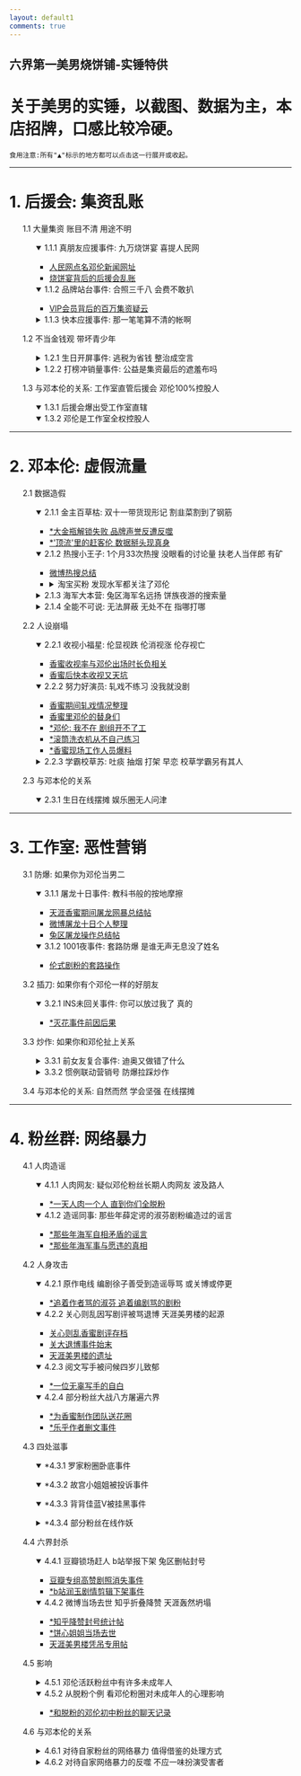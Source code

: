 ```yaml
---
layout: default1
comments: true
---
```


## 六界第一美男烧饼铺-实锤特供
# 关于美男的实锤，以截图、数据为主，本店招牌，口感比较冷硬。


    食用注意:所有"▲"标示的地方都可以点击这一行展开或收起。

---

# **1. 后援会: 集资乱账**

<ul>1.1 大量集资 账目不清 用途不明

<ul>
<details open><summary>1.1.1 真朋友应援事件: 九万烧饼宴 喜提人民网</summary>
<ul><li><a href="http://media.people.com.cn/n1/2018/0912/c40606-30287336.html">人民网点名邓伦新闻网址</a></li>
<li><a href="{{ site.baseurl }}/2018/11/烧饼宴背后的疑账">烧饼宴背后的后援会乱账</a></li>
</ul></details>

<details open><summary>1.1.2 品牌站台事件: 合照三千八 会费不敢扒</summary>
<ul>
<li><a href="{{ site.baseurl}}/2018/11/借会费之名疑非法集资">VIP会员背后的百万集资疑云</a></li></ul></details>

<details><summary>1.1.3 快本应援事件: 那一笔笔算不清的帐啊</summary>
<ul>
<li><a href="#">*快本应援事件: 那一笔笔算不清的帐啊</a></li></ul></details>
</ul>

1.2 不当金钱观 带坏青少年

<ul>
<details><summary>1.2.1 生日开屏事件: 逃税为省钱 整治成空言</summary>
<ul><li><a href="#">*问题后援会会长继续转任地方负责人</a></li>
<li><a href="#">*要开发票就要多交钱？</a></li>
</ul></details>

<details><summary>1.2.2 打榜冲销量事件: 公益是集资最后的遮羞布吗</summary>
<ul>
<li><a href="#">*果酱爱豆榜：打榜失败，公益挽尊？</a></li>
<li><a href="{{ site.baseurl}}/2018/11/公益作集资的遮羞布">*邓伦大金瓶：销量不够，公益来凑？</a></li>
</ul></details>
</ul>


1.3 与邓本伦的关系: 工作室直管后援会 邓伦100%控股人

<ul><details open><summary>1.3.1 后援会爆出受工作室直辖</summary>
</details>
<details open><summary>1.3.2 邓伦是工作室全权控股人</summary>
</details>
</ul>

</ul>
  
  
---

# **2. 邓本伦: 虚假流量**


<ul>2.1 数据造假

<ul>
<details open><summary>2.1.1 金主百草枯: 双十一带货现形记 割韭菜割到了钢筋</summary>
<ul><li><a href="#">*大金瓶解锁失败 品牌声誉反遭反噬</a></li>
<li><a href="#">*'顶流'里的赶客伦 数据掰头现真身</a></li>
</ul></details>

<details open><summary>2.1.2 热搜小王子: 1个月33次热搜 没眼看的讨论量 扶老人当伴郎 有矿</summary>
<ul>
<li><a href="{{ site.baseurl }}/2018/11/微博热搜总结">微博热搜总结</a></li>
<li><details><summary>淘宝买粉 发现水军都关注了邓伦</summary><img src="{{ site.baseurl }}/images/301649439.jpg"></details></li>

</ul></details>

<details><summary>2.1.3 海军大本营: 兔区海军名远扬 饼族夜游的搜索量</summary>
<ul>
<li><a href="#">*饼族夜游的百度指数</a></li>
<li><a href="#">*兔区海军翻页勤</a></li></ul></details>

<details><summary>2.1.4 全能不可说: 无法屏蔽 无处不在 指哪打哪</summary>
<ul>
<li><a href="#">*躲得过马云躲不过邓伦</a></li>
<li><a href="#">*无法直立行走的挂件伦</a></li>
<li><a href="#">*水军勤勤恳恳 美男楼指哪打哪</a></li></ul></details>
</ul>

2.2 人设崩塌

<ul>
<details open><summary>2.2.1 收视小福星: 伦显视跌 伦消视涨 伦存视亡</summary>
<ul><li><a href="{{ site.baseurl }}/2018/11/伦消视涨伦存视亡">香蜜收视率与邓伦出场时长负相关</a></li>
<li><a href="#">香蜜后快本收视又天坑</a></li>
</ul></details>

<details open><summary>2.2.2 努力好演员: 轧戏不练习 没我就没剧</summary>
<ul>
<li><a href="{{ site.baseurl }}/2018/11/香蜜期间轧戏实锤">香蜜期间轧戏情况整理</a></li><li><a href="{{ site.baseurl }}/2018/11/邓小哥哥的替身们">香蜜里邓伦的替身们</a></li>
<li><a href="#">*邓伦: 我不在 剧组开不了工</a></li>
<li><a href="#">*滚筒洗衣机从不自己练习</a></li>
<li><a href="#">*香蜜现场工作人员爆料</a></li>
</ul></details>

<details><summary>2.2.3 学霸校草苏: 吐痰 抽烟 打架 早恋 校草学霸另有其人</summary>
<ul>
<li><a href="{{ site.baseurl }}/2018/11/健身人设崩塌">健身人设崩塌 六块腹肌的小肚腩</a></li><li><details><summary>点击就看随地吐痰的素质伦</summary><img src="{{ site.baseurl }}/images/mzt2.gif"><img src="{{ site.baseurl }}/images/mzt1.gif"></details></li>
<li><a href="#">*早恋打架的退校经历 漫画小王子的校草阴影</a></li>
</ul></details>
</ul>


2.3 与邓本伦的关系

<ul>
<details open><summary>2.3.1 生日在线摆摊 娱乐圈无人问津</summary></details>
</ul>

</ul>

---

# **3. 工作室: 恶性营销**

<ul>3.1 防爆: 如果你为邓伦当男二

<ul>
<details open><summary>3.1.1 屠龙十日事件: 教科书般的按地摩擦</summary>
<ul>
<li><a href="{{ site.baseurl }}/2018/11/总结香蜜期间的网暴乱象">天涯香蜜期间屠龙网暴总结帖</a></li>
<li><a href="https://weibo.com/ttarticle/p/show?id=2309404298587147245682l">微博屠龙十日个人整理</a></li>
<li><a href="{{ site.baseurl }}/2018/11/兔眼冷观屠龙十日">兔区屠龙操作总结帖</a></li>
</ul></details>

<details open><summary>3.1.2 1001夜事件: 套路防爆 是谁无声无息没了姓名</summary>
<ul>
<li><a href="#">伦式剧粉的套路操作</a></li>
</ul></details>
</ul>

3.2 插刀: 如果你有个邓伦一样的好朋友

<ul>
<details open><summary>3.2.1 INS未回关事件: 你可以放过我了 真的</summary>
<ul><li><a href="#">*灭花事件前因后果</a></li>
</ul></details>
</ul>

3.3 炒作: 如果你和邓伦扯上关系

<ul>
<details><summary>3.3.1 前女友复合事件: 迪奥又做错了什么</summary>
<ul><li><a href="#">*一条手链引发的血案</a></li>
<li><a href="#">*当海军走错片场</a></li>
</ul></details>

<details><summary>3.3.2 惯例联动营销号 防爆拉踩炒作</summary>
<ul><li><a href="#">*一家人就是要整整齐齐</a></li>
</ul></details>

</ul>

3.4 与邓本伦的关系: 自然而然 学会坚强 在线摆摊

</ul>


---

# **4. 粉丝群: 网络暴力**

<ul>4.1 人肉造谣

<ul>
<details open><summary>4.1.1 人肉网友: 疑似邓伦粉丝长期人肉网友 波及路人</summary>
<ul><li><a href="#">*一天人肉一个人 直到你们全脱粉</a></li>
</ul></details>

<details open><summary>4.1.2 造谣同事: 那些年薛定谔的淑芬剧粉编造过的谣言</summary>
<ul>
<li><a href="#">*那些年海军自相矛盾的谣言</a></li>
<li><a href="#">*那些年海军事与愿违的真相</a></li>
</ul></details></ul>

4.2 人身攻击

<ul>
<details open><summary>4.2.1 原作电线 编剧徐子善受到造谣辱骂 或关博或停更</summary>
<ul><li><a href="#">*追着作者骂的淑芬 追着编剧骂的剧粉</a></li>
</ul></details>

<details open><summary>4.2.2 关心则乱因写剧评被骂退博 天涯美男楼的起源</summary>
<ul>
<li><a href="{{ site.baseurl }}/2018/11/关心则乱剧评存档">关心则乱香蜜剧评存档</a></li>
<li><a href="{{ site.baseurl }}/2018/11/关心则乱剧评始末">关大退博事件始末</a></li>
<li><a href="http://kksk.org/tieku/r_85673_1.html">天涯美男楼的遗址</a></li>
</ul></details>

<details open><summary>4.2.3 阅文写手被问候四岁儿致郁</summary>
<ul>
<li><a href="#">*一位无辜写手的自白</a></li>
</ul></details>

<details open><summary>4.2.4 部分粉丝大战八方屠遍六界</summary>
<ul>
<li><a href="#">*为香蜜制作团队送花圈</a></li>
<li><a href="#">*乐乎作者删文事件</a></li>
</ul></details>
</ul>

4.3 四处滋事

<ul>
<details open><summary>*4.3.1 罗家粉圈卧底事件</summary>
<ul></ul></details>
<details open><summary>*4.3.2 故宫小姐姐被投诉事件</summary>
<ul></ul></details>
<details open><summary>*4.3.3 背背佳蓝V被挂黑事件</summary>
<ul></ul></details>
<details><summary>*4.3.4 部分粉丝在线作妖</summary>
<ul><li><a href="#">*QQ群里教盗号</a></li>
<li><a href="{{ site.baseurl }}/2018/11/一个天涯路人的亲身经历">路人被按头审美的亲身经历</a></li>
<li><details open><summary>与DXJJ切磋后账号异常</summary><img src="{{ site.baseurl }}/images/301780110.jpg"><img src="{{ site.baseurl }}/images/301780111.jpg"></details></li></ul></details>
</ul>

4.4 六界封杀

<ul>
<details open><summary>4.4.1 豆瓣锁场赶人 b站举报下架 兔区删帖封号</summary>
<ul><li><a href="{{ site.baseurl }}/2018/11/豆瓣香蜜小组成个人专场">豆瓣专组高赞剧照消失事件</a></li>
<li><a href="#">*b站润玉剧情剪辑下架事件</a></li>
</ul></details>

<details open><summary>4.4.2 微博当场去世 知乎折叠降赞 天涯轰然坍塌</summary>
<ul><li><a href="#">*知乎降赞封号统计帖</a></li>
<li><a href="#">*饼心姐姐当场去世</a></li>
<li><a href="http://bbs.tianya.cn/post-funinfo-7737639-1.shtml">天涯美男楼凭吊专用帖</a></li>
</ul></details>
</ul>

4.5 影响

<ul>
<details><summary>4.5.1 邓伦活跃粉丝中有许多未成年人</summary>
<ul><li><a href="#">*几个邓伦活跃大粉的年龄披露</a></li>
</ul></details>

<details open><summary>4.5.2 从脱粉个例 看邓伦粉圈对未成年人的心理影响</summary>
<ul><li><a href="#">*和脱粉的邓伦初中粉丝的聊天记录</a></li>
</ul></details>
</ul>

4.6 与邓本伦的关系

<ul>
<details><summary>4.6.1 对待自家粉丝的网络暴力 值得借鉴的处理方式</summary>
<ul><li><a href="{{ site.baseurl }}/2018/11/明星该如何管理粉丝撕逼">值得借鉴的约束粉丝的方式</a></li>
</ul></details>

<details><summary>4.6.2 对待自家网络暴力的反噬 不应一味扮演受害者</summary>
<ul><li><a href="#">*11月2日网暴声明事件</a></li>
</ul></details>
</ul>

</ul>
